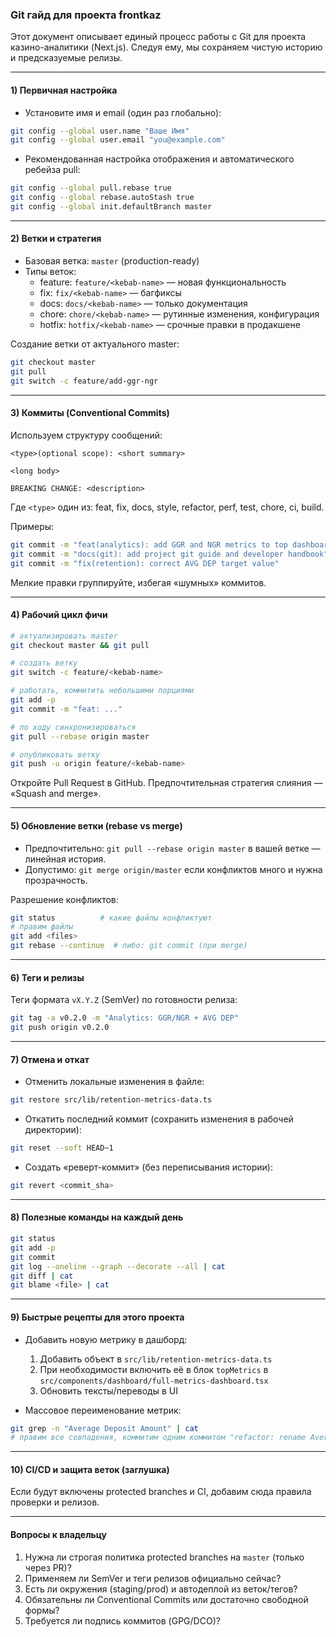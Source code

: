 ### Git гайд для проекта frontkaz

Этот документ описывает единый процесс работы с Git для проекта казино-аналитики (Next.js). Следуя ему, мы сохраняем чистую историю и предсказуемые релизы.

---

#### 1) Первичная настройка

- Установите имя и email (один раз глобально):

```bash
git config --global user.name "Ваше Имя"
git config --global user.email "you@example.com"
```

- Рекомендованная настройка отображения и автоматического ребейза pull:

```bash
git config --global pull.rebase true
git config --global rebase.autoStash true
git config --global init.defaultBranch master
```

---

#### 2) Ветки и стратегия

- Базовая ветка: `master` (production-ready)
- Типы веток:
  - feature: `feature/<kebab-name>` — новая функциональность
  - fix: `fix/<kebab-name>` — багфиксы
  - docs: `docs/<kebab-name>` — только документация
  - chore: `chore/<kebab-name>` — рутинные изменения, конфигурация
  - hotfix: `hotfix/<kebab-name>` — срочные правки в продакшене

Создание ветки от актуального master:

```bash
git checkout master
git pull
git switch -c feature/add-ggr-ngr
```

---

#### 3) Коммиты (Conventional Commits)

Используем структуру сообщений:

```
<type>(optional scope): <short summary>

<long body>

BREAKING CHANGE: <description>
```

Где `<type>` один из: feat, fix, docs, style, refactor, perf, test, chore, ci, build.

Примеры:

```bash
git commit -m "feat(analytics): add GGR and NGR metrics to top dashboard"
git commit -m "docs(git): add project git guide and developer handbook"
git commit -m "fix(retention): correct AVG DEP target value"
```

Мелкие правки группируйте, избегая «шумных» коммитов.

---

#### 4) Рабочий цикл фичи

```bash
# актуализировать master
git checkout master && git pull

# создать ветку
git switch -c feature/<kebab-name>

# работать, коммитить небольшими порциями
git add -p
git commit -m "feat: ..."

# по ходу синхронизироваться
git pull --rebase origin master

# опубликовать ветку
git push -u origin feature/<kebab-name>
```

Откройте Pull Request в GitHub. Предпочтительная стратегия слияния — «Squash and merge».

---

#### 5) Обновление ветки (rebase vs merge)

- Предпочтительно: `git pull --rebase origin master` в вашей ветке — линейная история.
- Допустимо: `git merge origin/master` если конфликтов много и нужна прозрачность.

Разрешение конфликтов:

```bash
git status          # какие файлы конфликтуют
# правим файлы
git add <files>
git rebase --continue  # либо: git commit (при merge)
```

---

#### 6) Теги и релизы

Теги формата `vX.Y.Z` (SemVer) по готовности релиза:

```bash
git tag -a v0.2.0 -m "Analytics: GGR/NGR + AVG DEP"
git push origin v0.2.0
```

---

#### 7) Отмена и откат

- Отменить локальные изменения в файле:

```bash
git restore src/lib/retention-metrics-data.ts
```

- Откатить последний коммит (сохранить изменения в рабочей директории):

```bash
git reset --soft HEAD~1
```

- Создать «реверт-коммит» (без переписывания истории):

```bash
git revert <commit_sha>
```

---

#### 8) Полезные команды на каждый день

```bash
git status
git add -p
git commit
git log --oneline --graph --decorate --all | cat
git diff | cat
git blame <file> | cat
```

---

#### 9) Быстрые рецепты для этого проекта

- Добавить новую метрику в дашборд:
  1) Добавить объект в `src/lib/retention-metrics-data.ts`
  2) При необходимости включить её в блок `topMetrics` в `src/components/dashboard/full-metrics-dashboard.tsx`
  3) Обновить тексты/переводы в UI

- Массовое переименование метрик:
```bash
git grep -n "Average Deposit Amount" | cat
# правим все совпадения, коммитим одним коммитом "refactor: rename Average Deposit -> AVG DEP"
```

---

#### 10) CI/CD и защита веток (заглушка)

Если будут включены protected branches и CI, добавим сюда правила проверки и релизов.

---

#### Вопросы к владельцу

1) Нужна ли строгая политика protected branches на `master` (только через PR)?
2) Применяем ли SemVer и теги релизов официально сейчас?
3) Есть ли окружения (staging/prod) и автодеплой из веток/тегов?
4) Обязательны ли Conventional Commits или достаточно свободной формы?
5) Требуется ли подпись коммитов (GPG/DCO)?


